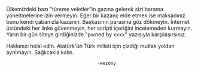 Ülkemizdeki bazı "türeme veletler"in gazına gelerek sizi harama yöneltmelerine izin vermeyin. Eğer bir kazanç elde etmek ise maksadınız bunu kendi çabanızla kazanın. Başkasının parasına göz dökmeyin. İnternet üstündeki her linke güvenmeyin, her scripti içeriğini incelemeden kurmayın. Yarın bir gün siteye girdiğinizde "pwned by xxxx" yazısıyla karşılaşırsınız. 

Hakkınızı helal edin. Atatürk'ün Türk milleti için çizdiği mutlak yoldan ayrılmayın. Sağlıcakla kalın.





 
                                      -wezoxy  
